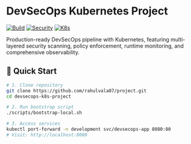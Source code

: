 # DevSecOps Kubernetes Project

[![Build](https://img.shields.io/badge/build-passing-brightgreen)]()
[![Security](https://img.shields.io/badge/security-hardened-blue)]()
[![K8s](https://img.shields.io/badge/kubernetes-1.28-326CE5)]()

Production-ready DevSecOps pipeline with Kubernetes, featuring multi-layered security scanning, policy enforcement, runtime monitoring, and comprehensive observability.

## 🚀 Quick Start 
```bash
# 1. Clone repository
git clone https://github.com/rahulvala07/project.git
cd devsecops-k8s-project

# 2. Run bootstrap script
./scripts/bootstrap-local.sh

# 3. Access services
kubectl port-forward -n development svc/devsecops-app 8080:80
# Visit: http://localhost:8080